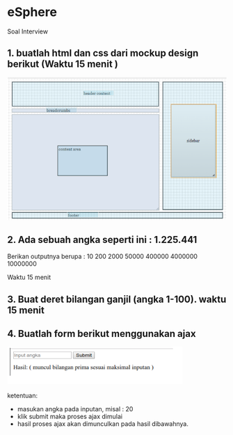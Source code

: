 # eSphere
Soal Interview

## 1. buatlah html dan css dari mockup design berikut (Waktu 15 menit )
![soal 1](https://github.com/aguswahyuannasir/eSphere/blob/master/img1.png)

## 2. Ada sebuah angka seperti ini : 1.225.441
Berikan outputnya berupa :
10
200
2000
50000
400000
4000000
10000000

Waktu 15 menit

## 3. Buat deret bilangan ganjil (angka 1-100). waktu 15 menit

## 4. Buatlah form berikut menggunakan ajax
![soal 1](https://github.com/aguswahyuannasir/eSphere/blob/master/img2.png)


ketentuan:
- masukan angka pada inputan, misal : 20
- klik submit maka proses ajax dimulai
- hasil proses ajax akan dimunculkan pada hasil dibawahnya.
